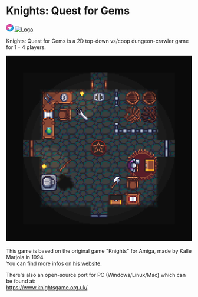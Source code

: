 
# Knights: Quest for Gems

<a href="https://love2d.org/">
         <img alt="LOVE" src="image/loveIcon.png"
         height="20">
</a>
<a href="https://www.gnu.org/licenses/gpl-3.0.txt">
         <img alt="Logo" src="https://upload.wikimedia.org/wikipedia/commons/thumb/8/86/GPL_v3_Blue_Badge.svg/120px-GPL_v3_Blue_Badge.svg.png"
         height="20">
</a>

Knights: Quest for Gems is a 2D top-down vs/coop dungeon-crawler game for 1 - 4 players.

![](image/preview.png)

This game is based on the original game "Knights" for Amiga, made by Kalle Marjola in 1994.  
You can find more infos on [his website](https://rpr.kapsi.fi/games/design.shtml#knights).

There's also an open-source port for PC (Windows/Linux/Mac) which can be found at:  
https://www.knightsgame.org.uk/.
